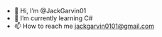 - 👋 Hi, I’m @JackGarvin01
- 🌱 I’m currently learning C#
- 📫 How to reach me jackgarvin0101@gmail.com

